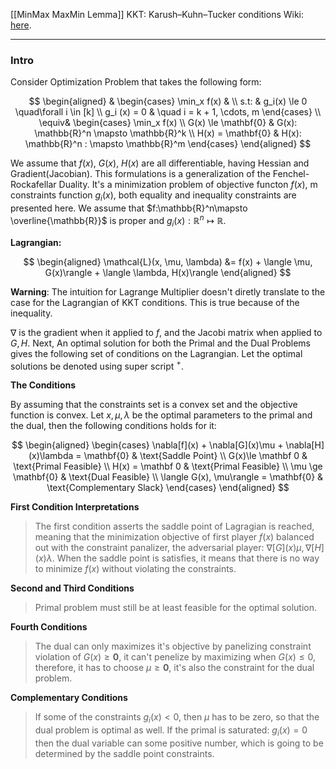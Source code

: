 [[MinMax MaxMin Lemma]]
KKT: Karush–Kuhn–Tucker conditions
Wiki: [here](https://en.wikipedia.org/wiki/Karush%E2%80%93Kuhn%E2%80%93Tucker_conditions). 

---
### **Intro**

Consider Optimization Problem that takes the following form:

$$ 
\begin{aligned}
    &
    \begin{cases}
    \min_x f(x)    &
    \\
    s.t: & g_i(x) \le 0 \quad\forall i \in [k]
    \\
    g_i (x) = 0 & \quad i = k + 1, \cdots,  m
    \end{cases}
    \\
    \equiv& 
    \begin{cases}
        \min_x f(x)
        \\
        G(x) \le \mathbf{0} & G(x): \mathbb{R}^n \mapsto \mathbb{R}^k
        \\
        H(x) = \mathbf{0} & H(x): \mathbb{R}^n : \mapsto \mathbb{R}^m
    \end{cases}
\end{aligned}
$$

We assume that $f(x)$, $G(x)$, $H(x)$ are all differentiable, having Hessian and Gradient(Jacobian). This formulations is a generalization of the Fenchel-Rockafellar Duality. It's a minimization problem of objective functon $f(x)$, m constraints function $g_i(x)$, both equality and inequality constraints are presented here. We assume that $f:\mathbb{R}^n\mapsto \overline{\mathbb{R}}$ is proper and $g_i(x) : \mathbb{R}^n\mapsto\mathbb{R}$. 

**Lagrangian:** 

$$
\begin{aligned}
    \mathcal{L}(x, \mu, \lambda)
    &= 
    f(x) +
    \langle \mu, G(x)\rangle
    + 
    \langle \lambda, H(x)\rangle
\end{aligned}
$$

**Warning**: The intuition for Lagrange Multiplier doesn't diretly translate to the case for the Lagrangian of KKT conditions. This is true because of the inequality. 

$\nabla$ is the gradient when it applied to $f$, and the Jacobi matrix when applied to $G, H$. Next, An optimal solution for both the Primal and the Dual Problems gives the following set of conditions on the Lagrangian. Let the optimal solutions be denoted using super script $^+$.  

**The Conditions**

By assuming that the constraints set is a convex set and the objective function is convex. Let $x, \mu, \lambda$ be the optimal parameters to the primal and the dual, then the following conditions holds for it: 

$$
\begin{aligned}
    \begin{cases}
        \nabla[f](x) + \nabla[G](x)\mu + \nabla[H](x)\lambda = \mathbf{0} 
        & \text{Saddle Point}
        \\
        G(x)\le \mathbf 0   & \text{Primal Feasible}
        \\
        H(x) = \mathbf 0    & \text{Primal Feasible}
        \\
        \mu \ge \mathbf{0}  & \text{Dual Feasible}
        \\
        \langle G(x), \mu\rangle = \mathbf{0} & \text{Complementary Slack}
    \end{cases}
\end{aligned}
$$
 
**First Condition Interpretations**

> The first condition asserts the saddle point of Lagragian is reached, meaning that the minimization objective of first player $f(x)$ balanced out with the constraint panalizer, the adversarial player: $\nabla[G](x)\mu, \nabla[H](x)\lambda$. When the saddle point is satisfies, it means that there is no way to minimize $f(x)$ without violating the constraints. 

**Second and Third Conditions**

> Primal problem must still be at least feasible for the optimal solution. 

**Fourth Conditions**

> The dual can only maximizes it's objective by panelizing constraint violation of $G(x)\ge \mathbf 0$, it can't penelize by maximizing when $G(x) \le 0$, therefore, it has to choose $\mu \ge \mathbf 0$, it's also the constraint for the dual problem. 

**Complementary Conditions**
> If some of the constraints $g_i(x)< 0$, then $\mu$ has to be zero, so that the dual problem is optimal as well. If the primal is saturated: $g_i(x) = 0$ then the dual variable can some positive number, which is going to be determined by the saddle point constraints. 